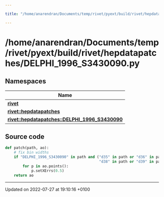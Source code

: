 ```yaml
---

title: "/home/anarendran/Documents/temp/rivet/pyext/build/rivet/hepdatapatches/DELPHI_1996_S3430090.py"

---
```


# /home/anarendran/Documents/temp/rivet/pyext/build/rivet/hepdatapatches/DELPHI_1996_S3430090.py



## Namespaces

| Name           |
| -------------- |
| **[rivet](http://example.org/namespaces/namespacerivet/)**  |
| **[rivet::hepdatapatches](http://example.org/namespaces/namespacerivet_1_1hepdatapatches/)**  |
| **[rivet::hepdatapatches::DELPHI_1996_S3430090](http://example.org/namespaces/namespacerivet_1_1hepdatapatches_1_1delphi__1996__s3430090/)**  |




## Source code

```python
def patch(path, ao):
    # fix bin widths
    if "DELPHI_1996_S3430090" in path and ("d35" in path or "d36" in path or "d37" in path or
                                           "d38" in path or "d39" in path or "d40" in path):
        for p in ao.points():
            p.setXErrs(0.5)
    return ao
```


-------------------------------

Updated on 2022-07-27 at 19:10:16 +0100
